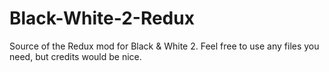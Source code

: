 # Black-White-2-Redux
Source of the Redux mod for Black & White 2.
Feel free to use any files you need, but credits would be nice.
